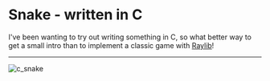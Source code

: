 # Snake - written in C

I've been wanting to try out writing something in C, so what better way to get a small intro than to implement a classic game with [Raylib](https://github.com/raysan5/raylib)!

-----

![c_snake](https://github.com/jonesaustindev/c-snake/assets/36755092/8b859f4f-4bd1-4b05-b9ef-8c9c650e0949)
